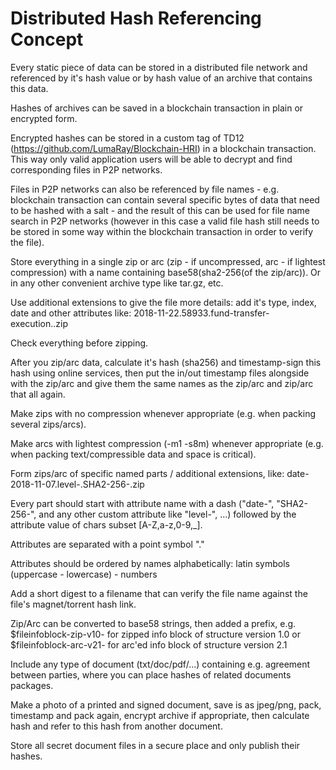 # Distributed Hash Referencing Concept

Every static piece of data can be stored in a distributed file network and referenced by it's hash value or by hash value of an archive that contains this data.

Hashes of archives can be saved in a blockchain transaction in plain or encrypted form.

Encrypted hashes can be stored in a custom tag of TD12 (https://github.com/LumaRay/Blockchain-HRI) in a blockchain transaction. This way only valid application users will be able to decrypt and find corresponding files in P2P networks. 

Files in P2P networks can also be referenced by file names - e.g. blockchain transaction can contain several specific bytes of data that need to be hashed with a salt - and the result of this can be used for file name search in P2P networks (however in this case a valid file hash still needs to be stored in some way within the blockchain transaction in order to verify the file).

Store everything in a single zip or arc (zip - if uncompressed, arc - if lightest compression) with a name containing base58(sha2-256(of the zip/arc)). Or in any other convenient archive type like tar.gz, etc.

Use additional extensions to give the file more details: add it's type, index, date and other attributes like: 2018-11-22.58933.fund-transfer-execution.<hash>.zip

Check everything before zipping.

After you zip/arc data, calculate it's hash (sha256) and timestamp-sign this hash using online services, then put the in/out timestamp files alongside with the zip/arc and give them the same names as the zip/arc and zip/arc that all again.

Make zips with no compression whenever appropriate (e.g. when packing several zips/arcs).

Make arcs with lightest compression (-m1 -s8m) whenever appropriate (e.g. when packing text/compressible data and space is critical).

Form zips/arc of specific named parts / additional extensions, like:
    date-2018-11-07.level-<nLevel>.SHA2-256-<hash>.zip

Every part should start with attribute name with a dash ("date-", "SHA2-256-", and any other custom attribute like "level-", ...) followed by the attribute value of chars subset [A-Z,a-z,0-9,_].

Attributes are separated with a point symbol "."

Attributes should be ordered by names alphabetically: latin symbols (uppercase - lowercase) - numbers

Add a short digest to a filename that can verify the file name against the file's magnet/torrent hash link.

Zip/Arc can be converted to base58 strings, then added a prefix, e.g. $fileinfoblock-zip-v10-<data> for zipped info block of structure version 1.0 or $fileinfoblock-arc-v21-<data> for arc'ed info block of structure version 2.1

Include any type of document (txt/doc/pdf/...) containing e.g. agreement between parties, where you can place hashes of related documents packages.

Make a photo of a printed and signed document, save is as jpeg/png, pack, timestamp and pack again, encrypt archive if appropriate, then calculate hash and refer to this hash from another document.

Store all secret document files in a secure place and only publish their hashes.
